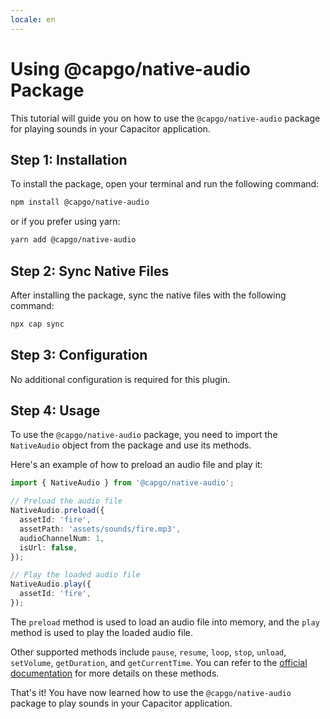 ```yaml
---
locale: en
---
```

# Using @capgo/native-audio Package

This tutorial will guide you on how to use the `@capgo/native-audio` package for playing sounds in your Capacitor application.

## Step 1: Installation

To install the package, open your terminal and run the following command:

```bash
npm install @capgo/native-audio
```

or if you prefer using yarn:

```bash
yarn add @capgo/native-audio
```

## Step 2: Sync Native Files

After installing the package, sync the native files with the following command:

```bash
npx cap sync
```

## Step 3: Configuration

No additional configuration is required for this plugin.

## Step 4: Usage

To use the `@capgo/native-audio` package, you need to import the `NativeAudio` object from the package and use its methods.

Here's an example of how to preload an audio file and play it:

```typescript
import { NativeAudio } from '@capgo/native-audio';

// Preload the audio file
NativeAudio.preload({
  assetId: 'fire',
  assetPath: 'assets/sounds/fire.mp3',
  audioChannelNum: 1,
  isUrl: false,
});

// Play the loaded audio file
NativeAudio.play({
  assetId: 'fire',
});
```

The `preload` method is used to load an audio file into memory, and the `play` method is used to play the loaded audio file.

Other supported methods include `pause`, `resume`, `loop`, `stop`, `unload`, `setVolume`, `getDuration`, and `getCurrentTime`. You can refer to the [official documentation](https://github.com/Cap-go/native-audio/blob/main/README.md/) for more details on these methods.

That's it! You have now learned how to use the `@capgo/native-audio` package to play sounds in your Capacitor application.
